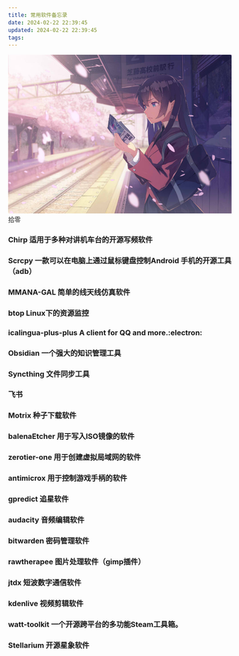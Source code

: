 ```yaml
---
title: 常用软件备忘录
date: 2024-02-22 22:39:45
updated: 2024-02-22 22:39:45
tags:
---
```

![cover](images/47974276_p0.jpg)
拾零

<!-- more -->

### Chirp 适用于多种对讲机车台的开源写频软件
### Scrcpy 一款可以在电脑上通过鼠标键盘控制Android 手机的开源工具（adb）
### MMANA-GAL 简单的线天线仿真软件
### btop Linux下的资源监控
### icalingua-plus-plus A client for QQ and more.:electron:
### Obsidian 一个强大的知识管理工具
### Syncthing 文件同步工具
### 飞书 
### Motrix 种子下载软件
### balenaEtcher 用于写入ISO镜像的软件
### zerotier-one 用于创建虚拟局域网的软件
### antimicrox 用于控制游戏手柄的软件
### gpredict 追星软件
### audacity 音频编辑软件
### bitwarden 密码管理软件
### rawtherapee 图片处理软件（gimp插件）
### jtdx 短波数字通信软件
### kdenlive 视频剪辑软件
### watt-toolkit 一个开源跨平台的多功能Steam工具箱。
### Stellarium 开源星象软件
